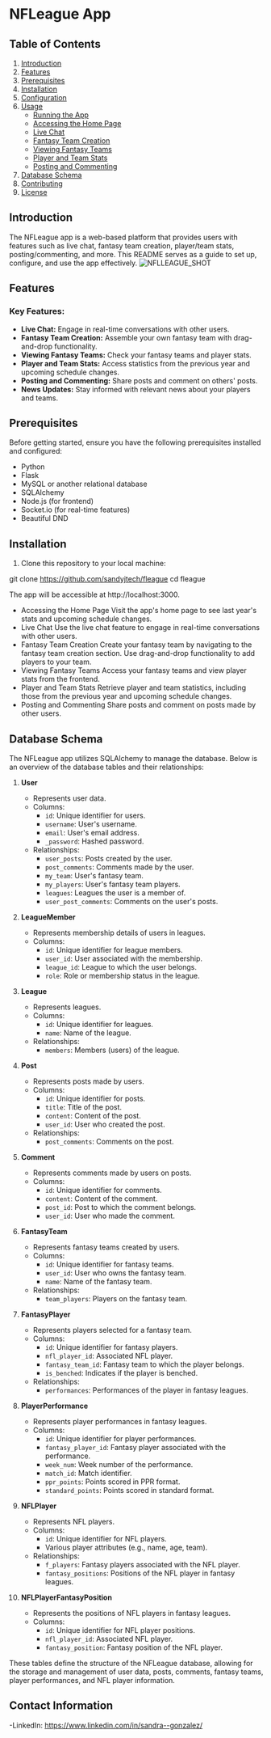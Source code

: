 # NFLeague App

## Table of Contents
1. [Introduction](#introduction)
2. [Features](#features)
3. [Prerequisites](#prerequisites)
4. [Installation](#installation)
5. [Configuration](#configuration)
6. [Usage](#usage)
   - [Running the App](#running-the-app)
   - [Accessing the Home Page](#accessing-the-home-page)
   - [Live Chat](#live-chat)
   - [Fantasy Team Creation](#fantasy-team-creation)
   - [Viewing Fantasy Teams](#viewing-fantasy-teams)
   - [Player and Team Stats](#player-and-team-stats)
   - [Posting and Commenting](#posting-and-commenting)
7. [Database Schema](#database-schema)
8. [Contributing](#contributing)
9. [License](#license)

## Introduction
The NFLeague app is a web-based platform that provides users with features such as live chat, fantasy team creation, player/team stats, posting/commenting, and more. This README serves as a guide to set up, configure, and use the app effectively.
![NFLLEAGUE_SHOT](https://github.com/sandyjtech/fleague/assets/129788051/8d8233c5-c34f-4075-ad51-9e8644faa520)




## Features
### Key Features:
- **Live Chat:** Engage in real-time conversations with other users.
- **Fantasy Team Creation:** Assemble your own fantasy team with drag-and-drop functionality.
- **Viewing Fantasy Teams:** Check your fantasy teams and player stats.
- **Player and Team Stats:** Access statistics from the previous year and upcoming schedule changes.
- **Posting and Commenting:** Share posts and comment on others' posts.
- **News Updates:** Stay informed with relevant news about your players and teams.

## Prerequisites
Before getting started, ensure you have the following prerequisites installed and configured:
- Python 
- Flask 
- MySQL or another relational database
- SQLAlchemy 
- Node.js (for frontend)
- Socket.io (for real-time features)
- Beautiful DND

## Installation
1. Clone this repository to your local machine:


git clone https://github.com/sandyjtech/fleague
cd fleague


The app will be accessible at http://localhost:3000.

- Accessing the Home Page
Visit the app's home page to see last year's stats and upcoming schedule changes.
- Live Chat
Use the live chat feature to engage in real-time conversations with other users.
- Fantasy Team Creation
Create your fantasy team by navigating to the fantasy team creation section.
Use drag-and-drop functionality to add players to your team.
- Viewing Fantasy Teams
Access your fantasy teams and view player stats from the frontend.
- Player and Team Stats
Retrieve player and team statistics, including those from the previous year and upcoming schedule changes.
- Posting and Commenting
Share posts and comment on posts made by other users.


## Database Schema

The NFLeague app utilizes SQLAlchemy to manage the database. Below is an overview of the database tables and their relationships:

1. **User**
   - Represents user data.
   - Columns:
     - `id`: Unique identifier for users.
     - `username`: User's username.
     - `email`: User's email address.
     - `_password`: Hashed password.
   - Relationships:
     - `user_posts`: Posts created by the user.
     - `post_comments`: Comments made by the user.
     - `my_team`: User's fantasy team.
     - `my_players`: User's fantasy team players.
     - `leagues`: Leagues the user is a member of.
     - `user_post_comments`: Comments on the user's posts.

2. **LeagueMember**
   - Represents membership details of users in leagues.
   - Columns:
     - `id`: Unique identifier for league members.
     - `user_id`: User associated with the membership.
     - `league_id`: League to which the user belongs.
     - `role`: Role or membership status in the league.

3. **League**
   - Represents leagues.
   - Columns:
     - `id`: Unique identifier for leagues.
     - `name`: Name of the league.
   - Relationships:
     - `members`: Members (users) of the league.

4. **Post**
   - Represents posts made by users.
   - Columns:
     - `id`: Unique identifier for posts.
     - `title`: Title of the post.
     - `content`: Content of the post.
     - `user_id`: User who created the post.
   - Relationships:
     - `post_comments`: Comments on the post.

5. **Comment**
   - Represents comments made by users on posts.
   - Columns:
     - `id`: Unique identifier for comments.
     - `content`: Content of the comment.
     - `post_id`: Post to which the comment belongs.
     - `user_id`: User who made the comment.

6. **FantasyTeam**
   - Represents fantasy teams created by users.
   - Columns:
     - `id`: Unique identifier for fantasy teams.
     - `user_id`: User who owns the fantasy team.
     - `name`: Name of the fantasy team.
   - Relationships:
     - `team_players`: Players on the fantasy team.

7. **FantasyPlayer**
   - Represents players selected for a fantasy team.
   - Columns:
     - `id`: Unique identifier for fantasy players.
     - `nfl_player_id`: Associated NFL player.
     - `fantasy_team_id`: Fantasy team to which the player belongs.
     - `is_benched`: Indicates if the player is benched.
   - Relationships:
     - `performances`: Performances of the player in fantasy leagues.

8. **PlayerPerformance**
   - Represents player performances in fantasy leagues.
   - Columns:
     - `id`: Unique identifier for player performances.
     - `fantasy_player_id`: Fantasy player associated with the performance.
     - `week_num`: Week number of the performance.
     - `match_id`: Match identifier.
     - `ppr_points`: Points scored in PPR format.
     - `standard_points`: Points scored in standard format.

9. **NFLPlayer**
   - Represents NFL players.
   - Columns:
     - `id`: Unique identifier for NFL players.
     - Various player attributes (e.g., name, age, team).
   - Relationships:
     - `f_players`: Fantasy players associated with the NFL player.
     - `fantasy_positions`: Positions of the NFL player in fantasy leagues.

10. **NFLPlayerFantasyPosition**
    - Represents the positions of NFL players in fantasy leagues.
    - Columns:
      - `id`: Unique identifier for NFL player positions.
      - `nfl_player_id`: Associated NFL player.
      - `fantasy_position`: Fantasy position of the NFL player.

These tables define the structure of the NFLeague database, allowing for the storage and management of user data, posts, comments, fantasy teams, player performances, and NFL player information.

## Contact Information
-LinkedIn: https://www.linkedin.com/in/sandra--gonzalez/
